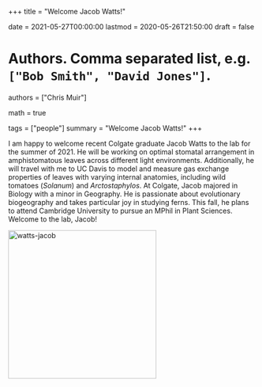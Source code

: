 +++
title = "Welcome Jacob Watts!"

date = 2021-05-27T00:00:00
lastmod = 2020-05-26T21:50:00
draft = false

# Authors. Comma separated list, e.g. `["Bob Smith", "David Jones"]`.
authors = ["Chris Muir"]

math = true

tags = ["people"]
summary = "Welcome Jacob Watts!"
+++

I am happy to welcome recent Colgate graduate Jacob Watts to the lab for the summer of 2021. He will be working on optimal stomatal arrangement in amphistomatous leaves across different light environments. Additionally, he will travel with me to UC Davis to model and measure gas exchange properties of leaves with varying internal anatomies, including wild tomatoes (*Solanum*) and *Arctostaphylos*. At Colgate, Jacob majored in Biology with a minor in Geography. He is passionate about evolutionary biogeography and takes particular joy in studying ferns. This fall, he plans to attend Cambridge University to pursue an MPhil in Plant Sciences. Welcome to the lab, Jacob!

<img alt = 'watts-jacob' width='300' src='/img/watts-jacob.jpeg' ALIGN = 'center'/>
